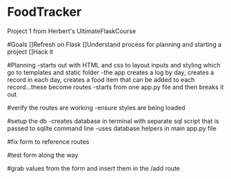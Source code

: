 # FoodTracker
Project 1 from Herbert's UltimateFlaskCourse


#Goals
[]Refresh on Flask
[]Understand process for planning and starting a project
[]Hack it


#Planning
-starts out with HTML and css to layout inputs and styling which go to templates and static folder
-the app creates a log by day, creates a record in each day, creates a food item that can be added to each record...these become routes
-starts from one app.py file and then breaks it out

#verify the routes are working
-ensure styles are being loaded

#setup the db
-creates database in terminal with separate sql script that is passed to sqlite command line
-uses database helpers in main app.py file

#fix form to reference routes

#test form along the way

#grab values from the form and insert them in the /add route
